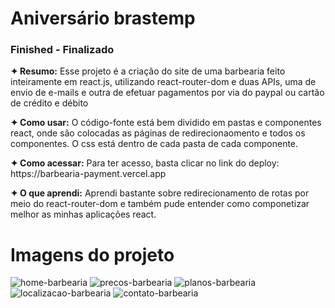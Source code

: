 <h1>Aniversário brastemp</h1>
<h3>Finished - Finalizado</h3>

<p><strong>✦ Resumo:</strong> Esse projeto é a criação do site de uma barbearia feito inteiramente em react.js, utilizando react-router-dom e duas APIs, uma de envio de e-mails e outra de efetuar pagamentos por via do paypal ou cartão de crédito e débito</p>

<p><strong>✦ Como usar:</strong> O código-fonte está bem dividido em pastas e componentes react, onde são colocadas as páginas de redirecionaomento e todos os componentes. O css está dentro de cada pasta de cada componente.</p>

<p><strong>✦ Como acessar:</strong> Para ter acesso, basta clicar no link do deploy: https://barbearia-payment.vercel.app</p>

<p><strong>✦ O que aprendi:</strong> Aprendi bastante sobre redirecionamento de rotas por meio do react-router-dom e também pude entender como componetizar melhor as minhas aplicações react.</p>

<h1>Imagens do projeto</h1>

![home-barbearia](https://user-images.githubusercontent.com/110418142/210579385-3e719351-bf38-4b77-ac02-2ba8a815c273.png)
![precos-barbearia](https://user-images.githubusercontent.com/110418142/210579449-a1169b8d-2134-42f9-9f72-a23e59c60afd.png)
![planos-barbearia](https://user-images.githubusercontent.com/110418142/210579473-1a2008f7-55ad-42e8-80c8-93db49f7765d.png)
![localizacao-barbearia](https://user-images.githubusercontent.com/110418142/210579510-8f1fd015-4397-45ba-b10c-17e9376d7122.png)
![contato-barbearia](https://user-images.githubusercontent.com/110418142/210579542-722475b0-ee19-4184-b74d-e06337ea0131.png)

